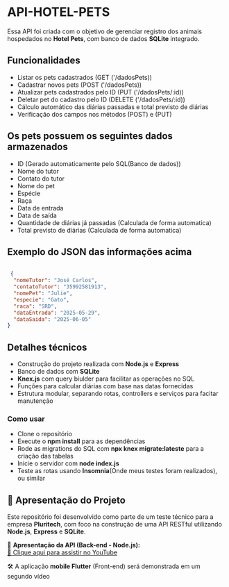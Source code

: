 # API-HOTEL-PETS

Essa API foi criada com o objetivo de gerenciar registro dos animais hospedados no **Hotel Pets**, com banco de dados **SQLite** integrado.

## Funcionalidades

+ Listar os pets cadastrados (GET ('/dadosPets))
+ Cadastrar novos pets (POST ('/dadosPets))
+ Atualizar pets cadastrados pelo ID (PUT ('/dadosPets/:id))
+ Deletar pet do cadastro pelo ID (DELETE ('/dadosPets/:id))
+ Cálculo automático das diárias passadas e total previsto de diárias
+ Verificação dos campos nos métodos (POST) e (PUT)

## Os pets possuem os seguintes dados armazenados

+ ID (Gerado automaticamente pelo SQL(Banco de dados))
+ Nome do tutor
+ Contato do tutor
+ Nome do pet
+ Espécie
+ Raça
+ Data de entrada
+ Data de saída
+ Quantidade de diárias já passadas (Calculada de forma automatica)
+ Total previsto de diárias (Calculada de forma automatica)

## Exemplo do JSON das informações acima
 
```json

 {
  "nomeTutor": "José Carlos",
  "contatoTutor": "35992581913",
  "nomePet": "Julie",
  "especie": "Gato",
  "raca": "SRD",
  "dataEntrada": "2025-05-29",
  "dataSaida": "2025-06-05"
}

```

## Detalhes técnicos

+ Construção do projeto realizada com **Node.js** e **Express**
+ Banco de dados com **SQLite**
+ **Knex.js** com query biulder para facilitar as operações no SQL
+ Funções para calcular diárias com base nas datas fornecidas
+ Estrutura modular, separando rotas, controllers e serviços para facitar manutenção

### Como usar

+ Clone o repositório
+ Execute o **npm install** para as dependências
+ Rode as migrations do SQL com **npx knex migrate:lateste** para a criação das tabelas
+ Inicie o servidor com **node index.js**
+ Teste as rotas usando **Insomnia**(Onde meus testes foram realizados), ou similar

## 🎥 Apresentação do Projeto

Este repositório foi desenvolvido como parte de um teste técnico para a empresa **Pluritech**, com foco na construção de uma API RESTful utilizando **Node.js**, **Express** e **SQLite**.

📌 **Apresentação da API (Back-end - Node.js):**  
[🔗 Clique aqui para assistir no YouTube](https://youtu.be/rcMRmQym-RU)

🛠 A aplicação **mobile Flutter** (Front-end) será demonstrada em um segundo vídeo



